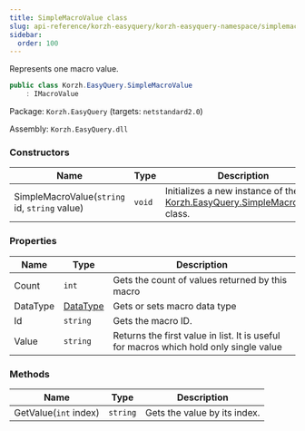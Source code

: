 ```yaml
---
title: SimpleMacroValue class
slug: api-reference/korzh-easyquery/korzh-easyquery-namespace/simplemacrovalue-class
sidebar:
  order: 100
---
```


Represents one macro value.
```csharp
public class Korzh.EasyQuery.SimpleMacroValue
    : IMacroValue

```
Package: `Korzh.EasyQuery` (targets: `netstandard2.0`)

Assembly: `Korzh.EasyQuery.dll`

### Constructors

| Name | Type | Description | 
| --- | --- | --- | 
| SimpleMacroValue(`string` id, `string` value) | `void` | Initializes a new instance of the [Korzh.EasyQuery.SimpleMacroValue](/easyquery/docs/api-reference/korzh-easyquery/korzh-easyquery-namespace/simplemacrovalue-class) class. | 


### Properties

| Name | Type | Description | 
| --- | --- | --- | 
| Count | `int` | Gets the count of values returned by this macro | 
| DataType | [DataType](/easyquery/docs/api-reference/easydata-core/easydata-namespace/datatype-enum) | Gets or sets macro data type | 
| Id | `string` | Gets the macro ID. | 
| Value | `string` | Returns the first value in list.  It is useful for macros which hold only single value | 


### Methods

| Name | Type | Description | 
| --- | --- | --- | 
| GetValue(`int` index) | `string` | Gets the value by its index. |
